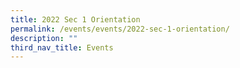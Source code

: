 ```yaml
---
title: 2022 Sec 1 Orientation
permalink: /events/events/2022-sec-1-orientation/
description: ""
third_nav_title: Events
---
```

